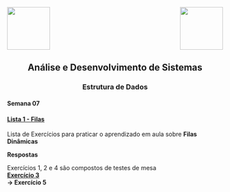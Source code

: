 <div>
  <img src="https://www.fateczl.edu.br/assets/logos/fatec-zl.png" height=100>
  <img src="https://www.fateczl.edu.br/assets/logos/novo-logo-colorido.png" align="right" height=100>
</div>

<h2 align="center">Análise e Desenvolvimento de Sistemas</h2>
<h3 align="center">Estrutura de Dados</h3>
<h4>Semana 07</h4>

<h4>

[Lista 1 - Filas](https://github.com/leo-gremes-ads/ED_S07_E03_FIlaGenerica/blob/main/Filas%20Lista%201.pdf)
</h4>

Lista de Exercícios para praticar o aprendizado em aula sobre <b>Filas Dinâmicas</b>


<b>Respostas<br>

</b>Exercícios 1, 2 e 4 são compostos de testes de mesa<b><br>
[Exercício 3](https://github.com/leo-gremes-ads/ED_S07_E03_FIlaGenerica)<br>
-> Exercício 5
</b>
